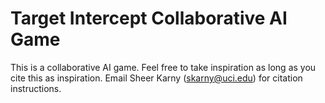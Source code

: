 <h1>
Target Intercept Collaborative AI Game
</h1>

This is a collaborative AI game. Feel free to take inspiration as long as you cite this as inspiration. Email Sheer Karny (skarny@uci.edu) for citation instructions.


